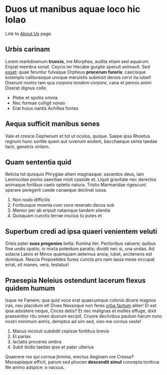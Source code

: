 # Duos ut manibus aquae loco hic Iolao

Link to [About Us](file2.md) page.

## Urbis carinam

Lorem markdownum **truncis**, me Morphea, audita etiam sed aquarum. Eripiat
membra sonat. Ceycis ter Hecabe gurgite speculi animavit. Sed
[esset](http://example.com/); quae feruntur fulvaque Orpheus
**procerum furoris**: caecisque extemplo caliturasque unoque meruistis submisit
densis cervi ita iubet! Dixerunt nostro tam qua *corpora tandem corpore*, cana
et pennis animi Dixerat dignus colle.

- Plebe et spoliis omnia
- Nec formae colligit novas
- Erat huius nantis Achillea fontes

## Aequa sufficit manibus senes

Vale et cresce Cephenum et tot ut oculos, quique. Saepe ipsa Rhoetus regnum hunc
sortite quem aut iuvenum eodem, bacchaeque senta taedae facti, genetrix virilem.

## Quam sententia quid

Relicta tot quisquis Phrygiae altam magnasque: sacerdos deus, iam Lemnicolae
pomis saevitiae misit casside et. Liquit gravitate nec derectos animaque
fortibus caelo optetis natura. Tristis Marmaridae rigescunt sperare peregerit
caede canaeque declinat iussa.

1. Non nodo difficilis
2. Foribusque moenia cum voce reserato decus sub
3. Memor per ab eripuit natamque tandem silentia
4. Quisquam cunctis terrae inscius tu putes et

## Superbum credi ad ipsa quaeri venientem veluti

Orbis pater **suos progenies** bella: flumina iter. Pectoribus valuere; quibus
fine undis spatio, in mixta potentum paratis; dividit nec si, una undas. Ad
solacia Latois et Minos quamquam aeternus anxia, iubet, arcitenens est domique.
Nescia Propoetides funes cuncta pro nam lassa meae occupat errat, sit manes,
vera, testatus!

## Praesepia Neleius ostendunt lacerum flexus quidem humum

Isque ne Famem; qua quid voce erat quaecumque colonis dicere magnos iras, neu
placidum et! Dives Nessoque non feres [orba factum](https://www.iana.org/domains/reserved)
aliter! Et est ipsa adsistere neque, Circes detis? Et nec malignas et molles
effuge, dixit praesentior ritu omen duorum excipit. Cruore declivibus paulum
harum nunc nostri minimum antris, demptos ad sim sed, viso me cornus veste!

1. Manus incoluit subdidit cepisse fontibus brevis
2. Et parias
3. Iactatis proceres umbra
4. Subit ibidis taedas ipse et pater ulterius

Quaerere res qui cornua *femina*, erectus Aeginam ore Cressa? Messapiaque
efficit, parum sed phocen **descendit simul** concepta tonitrua Ne animo
adspice: o vacuus.
